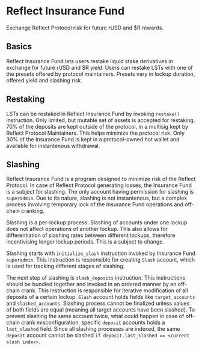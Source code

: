 # Reflect Insurance Fund
Exchange Reflect Protocol risk for future rUSD and $R rewards.

## Basics
Reflect Insurance Fund lets users restake liquid stake derivatives in exchange for future rUSD and $R yield. Users can restake LSTs with one of the presets offered by protocol maintainers. Presets vary in lockup duration, offered yield and slashing risk.

## Restaking
LSTs can be restaked in Reflect Insurance Fund by invoking `restake()` instruction. Only limited, but mutable set of assets is accepted for restaking. 70% of the deposits are kept outside of the protocol, in a multisig kept by Reflect Protocol Maintainers. This helps minimize the protocol risk. Only 30% of the Insurance Fund is kept in a protocol-owned hot wallet and available for instantenous withdrawal.

## Slashing
Reflect Insurance Fund is a program designed to minimize risk of the Reflect Protocol. In case of Reflect Protocol generating losses, the Insurance Fund is a subject for slashing. The only account having permission for slashing is `superadmin`. Due to its nature, slashing is not instantenous, but a complex process involving temporary lock of the Insurance Fund operations and off-chain cranking. 

Slashing is a per-lockup process. Slashing of accounts under one lockup does not affect operations of another lockup. This also allows for differentiation of slashing rates between different lockups, therefore incentivising longer lockup periods. This is a subject to change.

Slashing starts with `initialize_slash` instruction invoked by Insurance Fund `superadmin`. This instruction is responsible for creating `Slash` account, which is used for tracking different stages of slashing.

The next step of slashing is `slash_deposits` instruction. This instructions should be bundled together and invoked in an ordered manner by an off-chain crank. This instruction is responsible for iterative modification of all deposits of a certain lockup. `Slash` account holds fields like `target_accounts` and `slashed_accounts`. Slashing process cannot be finalized unless values of both fields are equal (meaning all target accounts have been slashed). To prevent slashing the same account twice, what could happen in case of off-chain crank misconfiguration, specific `deposit` accounts holds a `last_slashed` field. Since all slashing processes are indexed, the same `deposit` account cannot be slashed `if deposit.last_slashed == <current slash index>`.